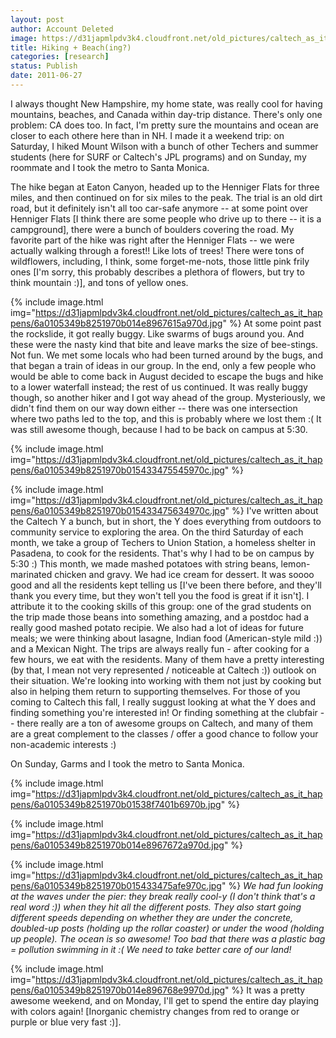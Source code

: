 ```yaml
---
layout: post
author: Account Deleted
image: https://d31japmlpdv3k4.cloudfront.net/old_pictures/caltech_as_it_happens/6a0105349b8251970b0154334752bf970c.jpg
title: Hiking + Beach(ing?) 
categories: [research]
status: Publish
date: 2011-06-27
---
```



I always thought New Hampshire, my home state, was really cool for having mountains, beaches, and Canada within day-trip distance. There's only one problem: CA does too. In fact, I'm pretty sure the mountains and ocean are closer to each othere here than in NH. I made it a weekend trip: on Saturday, I hiked Mount Wilson with a bunch of other Techers and summer students (here for SURF or Caltech's JPL programs) and on Sunday, my roommate and I took the metro to Santa Monica.

The hike began at Eaton Canyon, headed up to the Henniger Flats for three miles, and then continued on for six miles to the peak. The trial is an old dirt road, but it definitely isn't all too car-safe anymore -- at some point over Henniger Flats [I think there are some people who drive up to there -- it is a campground], there were a bunch of boulders covering the road. My favorite part of the hike was right after the Henniger Flats -- we were actually walking through a forest!! Like lots of trees! There were tons of wildflowers, including, I think, some forget-me-nots, those little pink frily ones [I'm sorry, this probably describes a plethora of flowers, but try to think mountain :)], and tons of yellow ones.


{% include image.html img="https://d31japmlpdv3k4.cloudfront.net/old_pictures/caltech_as_it_happens/6a0105349b8251970b014e8967615a970d.jpg" %}
At some point past the rockslide, it got really buggy. Like swarms of bugs around you. And these were the nasty kind that bite and leave marks the size of bee-stings. Not fun. We met some locals who had been turned around by the bugs, and that began a train of ideas in our group. In the end, only a few people who would be able to come back in August decided to escape the bugs and hike to a lower waterfall instead; the rest of us continued. It was really buggy though, so another hiker and I got way ahead of the group. Mysteriously, we didn't find them on our way down either -- there was one intersection where two paths led to the top, and this is probably where we lost them :( It was still awesome though, because I had to be back on campus at 5:30.


{% include image.html img="https://d31japmlpdv3k4.cloudfront.net/old_pictures/caltech_as_it_happens/6a0105349b8251970b015433475545970c.jpg" %}


{% include image.html img="https://d31japmlpdv3k4.cloudfront.net/old_pictures/caltech_as_it_happens/6a0105349b8251970b015433475634970c.jpg" %}
I've written about the Caltech Y a bunch, but in short, the Y does everything from outdoors to community service to exploring the area. On the third Saturday of each month, we take a group of Techers to Union Station, a homeless shelter in Pasadena, to cook for the residents. That's why I had to be on campus by 5:30 :) This month, we made mashed potatoes with string beans, lemon-marinated chicken and gravy. We had ice cream for dessert. It was soooo good and all the residents kept telling us [I've been there before, and they'll thank you every time, but they won't tell you the food is great if it isn't]. I attribute it to the cooking skills of this group: one of the grad students on the trip made those beans into something amazing, and a postdoc had a really good mashed potato recipie. We also had a lot of ideas for future meals; we were thinking about lasagne, Indian food (American-style mild :)) and a Mexican Night. The trips are always really fun - after cooking for a few hours, we eat with the residents. Many of them have a pretty interesting (by that, I mean not very represented / noticeable at Caltech :)) outlook on their situation. We're looking into working with them not just by cooking but also in helping them return to supporting themselves. For those of you coming to Caltech this fall, I really suggust looking at what the Y does and finding something you're interested in! Or finding something at the clubfair -- there really are a ton of awesome groups on Caltech, and many of them are a great complement to the classes / offer a good chance to follow your non-academic interests :)

On Sunday, Garms and I took the metro to Santa Monica.


{% include image.html img="https://d31japmlpdv3k4.cloudfront.net/old_pictures/caltech_as_it_happens/6a0105349b8251970b01538f7401b6970b.jpg" %}


{% include image.html img="https://d31japmlpdv3k4.cloudfront.net/old_pictures/caltech_as_it_happens/6a0105349b8251970b014e8967672a970d.jpg" %}


{% include image.html img="https://d31japmlpdv3k4.cloudfront.net/old_pictures/caltech_as_it_happens/6a0105349b8251970b015433475afe970c.jpg" %}
*We had fun looking at the waves under the pier: they break really cool-y (I don't think that's a real word :)) when they hit all the different posts. They also start going different speeds depending on whether they are under the concrete, doubled-up posts (holding up the rollar coaster) or under the wood (holding up people). The ocean is so awesome! Too bad that there was a plastic bag = pollution swimming in it :( We need to take better care of our land!*

{% include image.html img="https://d31japmlpdv3k4.cloudfront.net/old_pictures/caltech_as_it_happens/6a0105349b8251970b014e896768e9970d.jpg" %}
It was a pretty awesome weekend, and on Monday, I'll get to spend the entire day playing with colors again! [Inorganic chemistry changes from red to orange or purple or blue very fast :)].

